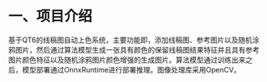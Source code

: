 # 一、项目介绍

基于QT6的线稿图自动上色系统，主要功能即，添加线稿图、参考图片以及随机涂鸦图片，然后通过算法模型生成一张具有颜色的保留线稿图结果特征并且具有参考图片颜色特征以及随机涂鸦图片颜色增强的生成图片。算法模型通过训练出来之后，模型部署通过OnnxRuntime进行部署推理。图像处理库采用OpenCV。

